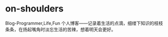 # on-shoulders
Blog-Programmer,Life,Fun
个人博客——记录着生活的点滴，细缕下知识的枝枝条条，在扬起嘴角时淡忘生活的苦辣，想着明天会更好。






                                                                        
